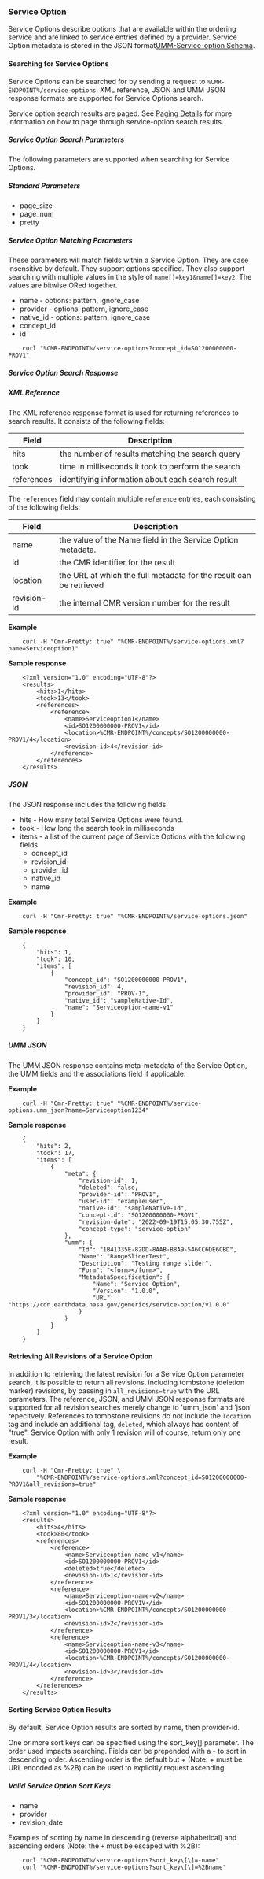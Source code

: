 ### <a name="service-option"></a> Service Option

Service Options describe options that are available within the ordering service and are linked to service entries defined by a provider. Service Option metadata is stored in the JSON format[UMM-Service-option Schema](https://git.earthdata.nasa.gov/projects/EMFD/repos/otherschemas/browse/service-option).

#### <a name="searching-for-service-options"></a> Searching for Service Options

Service Options can be searched for by sending a request to `%CMR-ENDPOINT%/service-options`. XML reference, JSON and UMM JSON response formats are supported for Service Options search.

Service option search results are paged. See [Paging Details](#paging-details) for more information on how to page through service-option search results.

##### <a name="service-option-search-params"></a> Service Option Search Parameters

The following parameters are supported when searching for Service Options.

##### Standard Parameters

* page\_size
* page\_num
* pretty

##### Service Option Matching Parameters

These parameters will match fields within a Service Option. They are case insensitive by default. They support options specified. They also support searching with multiple values in the style of `name[]=key1&name[]=key2`. The values are bitwise ORed together.

* name - options: pattern, ignore\_case
* provider - options: pattern, ignore\_case
* native\_id - options: pattern, ignore\_case
* concept\_id
* id

```
    curl "%CMR-ENDPOINT%/service-options?concept_id=SO1200000000-PROV1"
```

##### <a name="service-option-search-response"></a> Service Option Search Response

##### XML Reference

The XML reference response format is used for returning references to search results. It consists of the following fields:

| Field      | Description                                        |
| ---------- | -------------------------------------------------- |
| hits       | the number of results matching the search query    |
| took       | time in milliseconds it took to perform the search |
| references | identifying information about each search result   |

The `references` field may contain multiple `reference` entries, each consisting of the following fields:

| Field       | Description                                                        |
| ----------- | ------------------------------------------------------------------ |
| name        | the value of the Name field in the Service Option metadata.        |
| id          | the CMR identifier for the result                                  |
| location    | the URL at which the full metadata for the result can be retrieved |
| revision-id | the internal CMR version number for the result                     |

__Example__

```
    curl -H "Cmr-Pretty: true" "%CMR-ENDPOINT%/service-options.xml?name=Serviceoption1"
```

__Sample response__

```
    <?xml version="1.0" encoding="UTF-8"?>
    <results>
        <hits>1</hits>
        <took>13</took>
        <references>
            <reference>
                <name>Serviceoption1</name>
                <id>SO1200000000-PROV1</id>
                <location>%CMR-ENDPOINT%/concepts/SO1200000000-PROV1/4</location>
                <revision-id>4</revision-id>
            </reference>
        </references>
    </results>
```

##### JSON

The JSON response includes the following fields.

* hits - How many total Service Options were found.
* took - How long the search took in milliseconds
* items - a list of the current page of Service Options with the following fields
    * concept\_id
    * revision\_id
    * provider\_id
    * native\_id
    * name

__Example__

```
    curl -H "Cmr-Pretty: true" "%CMR-ENDPOINT%/service-options.json"
```

__Sample response__

```
    {
        "hits": 1,
        "took": 10,
        "items": [
            {
                "concept_id": "SO1200000000-PROV1",
                "revision_id": 4,
                "provider_id": "PROV-1",
                "native_id": "sampleNative-Id",
                "name": "Serviceoption-name-v1"
            }
        ]
    }
```

##### UMM JSON

The UMM JSON response contains meta-metadata of the Service Option, the UMM fields and the associations field if applicable.

__Example__

```
    curl -H "Cmr-Pretty: true" "%CMR-ENDPOINT%/service-options.umm_json?name=Serviceoption1234"
```

__Sample response__

```
    {
        "hits": 2,
        "took": 17,
        "items": [
            {
                "meta": {
                    "revision-id": 1,
                    "deleted": false,
                    "provider-id": "PROV1",
                    "user-id": "exampleuser",
                    "native-id": "sampleNative-Id",
                    "concept-id": "SO1200000000-PROV1",
                    "revision-date": "2022-09-19T15:05:30.755Z",
                    "concept-type": "service-option"
                },
                "umm": {
                    "Id": "1B41335E-82DD-8AAB-B8A9-546CC6DE6CBD",
                    "Name": "RangeSliderTest",
                    "Description": "Testing range slider",
                    "Form": "<form></form>",
                    "MetadataSpecification": {
                        "Name": "Service Option",
                        "Version": "1.0.0",
                        "URL": "https://cdn.earthdata.nasa.gov/generics/service-option/v1.0.0"
                    }
                }
            }
        ]
    }
```

#### <a name="retrieving-all-revisions-of-a-service-option"></a> Retrieving All Revisions of a Service Option

In addition to retrieving the latest revision for a Service Option parameter search, it is possible to return all revisions, including tombstone (deletion marker) revisions, by passing in `all_revisions=true` with the URL parameters. The reference, JSON, and UMM JSON response formats are supported for all revision searches merely change to 'umm_json' and 'json' repecitvely. References to tombstone revisions do not include the `location` tag and include an additional tag, `deleted`, which always has content of "true". Service Option with only 1 revision will of course, return only one result.

__Example__

```
    curl -H "Cmr-Pretty: true" \
        "%CMR-ENDPOINT%/service-options.xml?concept_id=SO1200000000-PROV1&all_revisions=true"
```

__Sample response__

```
    <?xml version="1.0" encoding="UTF-8"?>
    <results>
        <hits>4</hits>
        <took>80</took>
        <references>
            <reference>
                <name>Serviceoption-name-v1</name>
                <id>SO1200000000-PROV1</id>
                <deleted>true</deleted>
                <revision-id>1</revision-id>
            </reference>
            <reference>
                <name>Serviceoption-name-v2</name>
                <id>SO1200000000-PROV1V</id>
                <location>%CMR-ENDPOINT%/concepts/SO1200000000-PROV1/3</location>
                <revision-id>2</revision-id>
            </reference>
            <reference>
                <name>Serviceoption-name-v3</name>
                <id>SO1200000000-PROV1</id>
                <location>%CMR-ENDPOINT%/concepts/SO1200000000-PROV1/4</location>
                <revision-id>3</revision-id>
            </reference>
        </references>
    </results>
```

#### <a name="sorting-service-option-results"></a> Sorting Service Option Results

By default, Service Option results are sorted by name, then provider-id.

One or more sort keys can be specified using the sort_key[] parameter. The order used impacts searching. Fields can be prepended with a - to sort in descending order. Ascending order is the default but + (Note: + must be URL encoded as %2B) can be used to explicitly request ascending.

##### Valid Service Option Sort Keys

* name
* provider
* revision_date

Examples of sorting by name in descending (reverse alphabetical) and ascending orders (Note: the `+` must be escaped with %2B):

```
    curl "%CMR-ENDPOINT%/service-options?sort_key\[\]=-name"
    curl "%CMR-ENDPOINT%/service-options?sort_key\[\]=%2Bname"
```
